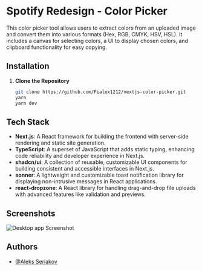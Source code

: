 # Spotify Redesign - Color Picker

This color picker tool allows users to extract colors from an uploaded image and convert them into various formats (Hex, RGB, CMYK, HSV, HSL). It includes a canvas for selecting colors, a UI to display chosen colors, and clipboard functionality for easy copying.
## Installation

1. **Clone the Repository**  
   ```bash
   git clone https://github.com/Fialex1212/nextjs-color-picker.git
   yarn
   yarn dev
## Tech Stack

- **Next.js**: A React framework for building the frontend with server-side rendering and static site generation.
- **TypeScript**: A superset of JavaScript that adds static typing, enhancing code reliability and developer experience in Next.js.
- **shadcn/ui**: A collection of reusable, customizable UI components for building consistent and accessible interfaces in Next.js.
- **sonner**: A lightweight and customizable toast notification library for displaying non-intrusive messages in React applications.
- **react-dropzone**: A React library for handling drag-and-drop file uploads with advanced features like validation and previews.

## Screenshots

![Desktop app Screenshot](./images/1.png)

## **Authors**

- [@Aleks Seriakov](https://github.com/Fialex1212)